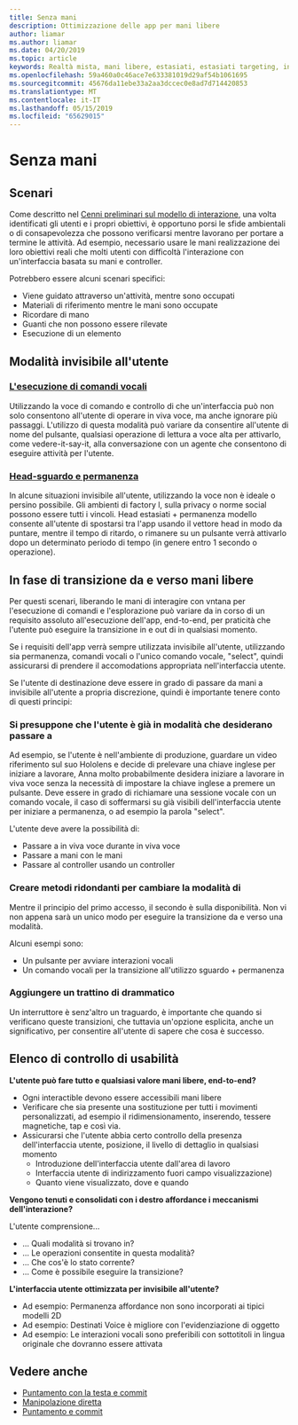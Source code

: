 ```yaml
---
title: Senza mani
description: Ottimizzazione delle app per mani libere
author: liamar
ms.author: liamar
ms.date: 04/20/2019
ms.topic: article
keywords: Realtà mista, mani libere, estasiati, estasiati targeting, interazione, progettazione
ms.openlocfilehash: 59a460a0c46ace7e633381019d29af54b1061695
ms.sourcegitcommit: 45676da11ebe33a2aa3dccec0e8ad7d714420853
ms.translationtype: MT
ms.contentlocale: it-IT
ms.lasthandoff: 05/15/2019
ms.locfileid: "65629015"
---
```

# <a name="hands-free"></a>Senza mani



## <a name="scenarios"></a>Scenari

Come descritto nel [Cenni preliminari sul modello di interazione](interaction-fundamentals.md), una volta identificati gli utenti e i propri obiettivi, è opportuno porsi le sfide ambientali o di consapevolezza che possono verificarsi mentre lavorano per portare a termine le attività. Ad esempio, necessario usare le mani realizzazione dei loro obiettivi reali che molti utenti con difficoltà l'interazione con un'interfaccia basata su mani e controller. 

Potrebbero essere alcuni scenari specifici: 
* Viene guidato attraverso un'attività, mentre sono occupati
* Materiali di riferimento mentre le mani sono occupate
* Ricordare di mano
* Guanti che non possono essere rilevate
* Esecuzione di un elemento


## <a name="hands-free-modalities"></a>Modalità invisibile all'utente

### <a name="voice-commandingvoice-designmd"></a>[L'esecuzione di comandi vocali](voice-design.md)

Utilizzando la voce di comando e controllo di che un'interfaccia può non solo consentono all'utente di operare in viva voce, ma anche ignorare più passaggi. L'utilizzo di questa modalità può variare da consentire all'utente di nome del pulsante, qualsiasi operazione di lettura a voce alta per attivarlo, come vedere-it-say-it, alla conversazione con un agente che consentono di eseguire attività per l'utente.



### <a name="head-gaze-and-dwellgaze-and-dwellmd"></a>[Head-sguardo e permanenza](gaze-and-dwell.md)

In alcune situazioni invisibile all'utente, utilizzando la voce non è ideale o persino possibile. Gli ambienti di factory l, sulla privacy o norme social possono essere tutti i vincoli. Head estasiati + permanenza modello consente all'utente di spostarsi tra l'app usando il vettore head in modo da puntare, mentre il tempo di ritardo, o rimanere su un pulsante verrà attivarlo dopo un determinato periodo di tempo (in genere entro 1 secondo o operazione). 


## <a name="transitioning-in-and-out-of-hands-free"></a>In fase di transizione da e verso mani libere

Per questi scenari, liberando le mani di interagire con vntana per l'esecuzione di comandi e l'esplorazione può variare da in corso di un requisito assoluto all'esecuzione dell'app, end-to-end, per praticità che l'utente può eseguire la transizione in e out di in qualsiasi momento. 

Se i requisiti dell'app verrà sempre utilizzata invisibile all'utente, utilizzando sia permanenza, comandi vocali o l'unico comando vocale, "select", quindi assicurarsi di prendere il accomodations appropriata nell'interfaccia utente. 

Se l'utente di destinazione deve essere in grado di passare da mani a invisibile all'utente a propria discrezione, quindi è importante tenere conto di questi principi:

### <a name="assume-the-user-is-already-in-the-mode-that-they-want-to-switch-to"></a>Si presuppone che l'utente è già in modalità che desiderano passare a
Ad esempio, se l'utente è nell'ambiente di produzione, guardare un video riferimento sul suo Hololens e decide di prelevare una chiave inglese per iniziare a lavorare, Anna molto probabilmente desidera iniziare a lavorare in viva voce senza la necessità di impostare la chiave inglese a premere un pulsante. Deve essere in grado di richiamare una sessione vocale con un comando vocale, il caso di soffermarsi su già visibili dell'interfaccia utente per iniziare a permanenza, o ad esempio la parola "select".

L'utente deve avere la possibilità di: 
* Passare a in viva voce durante in viva voce
* Passare a mani con le mani
* Passare al controller usando un controller 

### <a name="create-redundant-ways-to-switch-modes"></a>Creare metodi ridondanti per cambiare la modalità di
Mentre il principio del primo accesso, il secondo è sulla disponibilità. Non vi non appena sarà un unico modo per eseguire la transizione da e verso una modalità. 

Alcuni esempi sono: 
* Un pulsante per avviare interazioni vocali
* Un comando vocali per la transizione all'utilizzo sguardo + permanenza

### <a name="add-a-dash-of-drama"></a>Aggiungere un trattino di drammatico
Un interruttore è senz'altro un traguardo, è importante che quando si verificano queste transizioni, che tuttavia un'opzione esplicita, anche un significativo, per consentire all'utente di sapere che cosa è successo. 


## <a name="usability-checklist"></a>Elenco di controllo di usabilità

**L'utente può fare tutto e qualsiasi valore mani libere, end-to-end?**
* Ogni interactible devono essere accessibili mani libere
* Verificare che sia presente una sostituzione per tutti i movimenti personalizzati, ad esempio il ridimensionamento, inserendo, tessere magnetiche, tap e così via.
* Assicurarsi che l'utente abbia certo controllo della presenza dell'interfaccia utente, posizione, il livello di dettaglio in qualsiasi momento
    * Introduzione dell'interfaccia utente dall'area di lavoro
    * Interfaccia utente di indirizzamento fuori campo visualizzazione)
    * Quanto viene visualizzato, dove e quando

**Vengono tenuti e consolidati con i destro affordance i meccanismi dell'interazione?**

L'utente comprensione...
* ... Quali modalità si trovano in?
* ... Le operazioni consentite in questa modalità?
* ... Che cos'è lo stato corrente?
* ... Come è possibile eseguire la transizione?
    
**L'interfaccia utente ottimizzata per invisibile all'utente?**   

* Ad esempio: Permanenza affordance non sono incorporati ai tipici modelli 2D
* Ad esempio: Destinati Voice è migliore con l'evidenziazione di oggetto
* Ad esempio: Le interazioni vocali sono preferibili con sottotitoli in lingua originale che dovranno essere attivata


## <a name="see-also"></a>Vedere anche
* [Puntamento con la testa e commit](gaze-and-commit.md)
* [Manipolazione diretta](direct-manipulation.md)
* [Puntamento e commit](point-and-commit.md)
